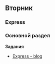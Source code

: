 ## Вторник


### Express

### Основной раздел

**Задания**

- [Express - blog](../../../../express-blog-1-anonymous-blog-challenge)
